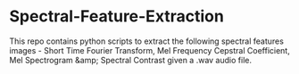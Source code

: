 # Spectral-Feature-Extraction
This repo contains python scripts to extract the following spectral features images - Short Time Fourier Transform, Mel Frequency Cepstral Coefficient, Mel Spectrogram &amp;amp; Spectral Contrast given a .wav audio file. 

